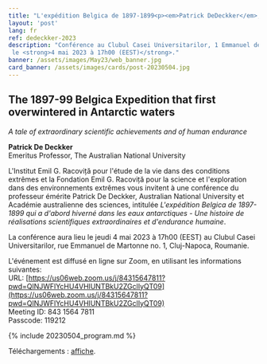 ```yaml
---
title: "L'expédition Belgica de 1897-1899<p><em>Patrick DeDeckker</em>, Australian National University</p>"
layout: 'post'
lang: fr
ref: dedeckker-2023
description: "Conférence au Clubul Casei Universitarilor, 1 Emmanuel de Martonne Str., Cluj-Napoca, Roumanie,
 le <strong>4 mai 2023 à 17h00 (EEST)</strong>."
banner: /assets/images/May23/web_banner.jpg
card_banner: /assets/images/cards/post-20230504.jpg
---
```


## The 1897-99 Belgica Expedition that first overwintered in Antarctic waters
_A tale of extraordinary scientific achievements and of human endurance_

**Patrick De Deckker**<br/>
Emeritus Professor, The Australian National University

L'Institut Emil G. Racoviță pour l'étude de la vie dans des conditions extrêmes et la Fondation Emil G. Racoviță pour la science et l'exploration dans des environnements extrêmes vous invitent à une conférence du professeur émérite Patrick De Deckker, Australian National University et Académie australienne des sciences, intitulée _L'expédition Belgica de 1897-1899 qui a d'abord hiverné dans les eaux antarctiques - Une histoire de réalisations scientifiques extraordinaires et d'endurance humaine_.

La conférence aura lieu le jeudi 4 mai 2023 à 17h00 (EEST) au Clubul Casei Universitarilor, rue Emmanuel de Martonne no. 1, Cluj-Napoca, Roumanie.

L'événement est diffusé en ligne sur Zoom, en utilisant les informations suivantes:<br/>
URL: [https://us06web.zoom.us/j/84315647811?pwd=QlNJWFlYcHU4VHlUNTBkU2ZGclIyQT09](https://us06web.zoom.us/j/84315647811?pwd=QlNJWFlYcHU4VHlUNTBkU2ZGclIyQT09)<br/>
Meeting ID: 843 1564 7811<br/>
Passcode: 119212

{% include 20230504_program.md %}

Téléchargements : [affiche](/assets/images/May23/poster_en.png).
